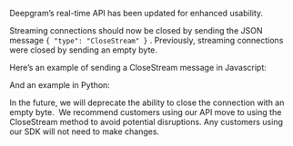 Deepgram’s real-time API has been updated for enhanced usability.

Streaming connections should now be closed by sending the JSON message `{ "type": "CloseStream" }` . Previously, streaming connections were closed by sending an empty byte.

Here’s an example of sending a CloseStream message in Javascript:

And an example in Python:

In the future, we will deprecate the ability to close the connection with an empty byte.  We recommend customers using our API move to using the CloseStream method to avoid potential disruptions. Any customers using our SDK will not need to make changes.

